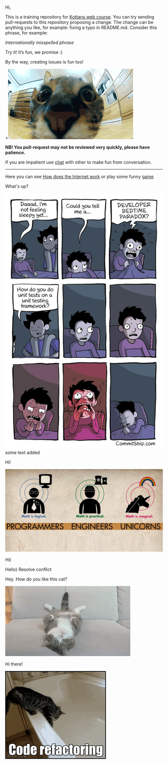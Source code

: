 ﻿Hi,

This is a training repository for [Kottans web course](https://github.com/Kottans/web). You can try sending pull-requests to this repository proposing a change.
The change can be anything you like, for example: fixing a typo in README.md. Consider this phrase, for example:

*Internationally misspelled phrase*

Try it! It’s fun, we promise :)

By the way, creating issues is fun too!

+![Screenshot](gif/jump.gif)

**NB! You pull-request may not be reviewed very quickly, please have patience.**

If you are impatient use [chat](https://gitter.im/Kottans/web?utm_source=badge&utm_medium=badge&utm_campaign=pr-badge&utm_content=badge) with other to make fun from conversation.

----------

Here you can see [How does the Internet work](https://www.youtube.com/watch?v=qEdv_pem-JM) or play some funny [game](http://spielzeugz.de/html5/liquid-particles/)


What's up?


![Screenshot](gif/DeveloperBedtimeParadox.jpg) some text added

Hi!

![Screenshot](gif/mathis.jpg)

Hi)


Hello)
Resolve conflict

Hey. How do you like this cat?

![Screenshot](gif/tail.gif)

Hi there!

![Refactoring cat](gif/refactoring.gif)